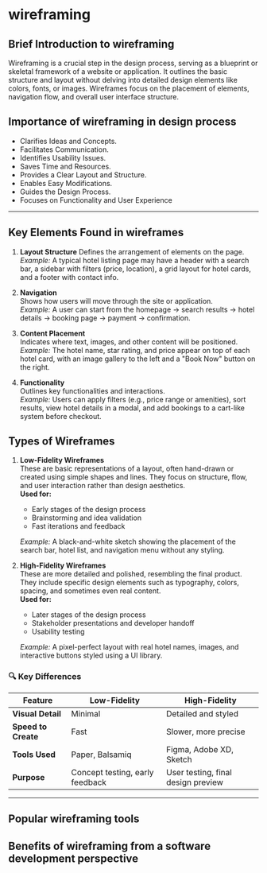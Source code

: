 # wireframing

## Brief Introduction to wireframing
Wireframing is a crucial step in the design process, serving as a blueprint or skeletal framework of a website or application. It outlines the basic structure and layout without delving into detailed design elements like colors, fonts, or images. Wireframes focus on the placement of elements, navigation flow, and overall user interface structure.

## Importance of wireframing in design process
- Clarifies Ideas and Concepts.
- Facilitates Communication.
- Identifies Usability Issues.
- Saves Time and Resources.
- Provides a Clear Layout and Structure.
- Enables Easy Modifications.
- Guides the Design Process.
- Focuses on Functionality and User Experience
---

## Key Elements Found in wireframes
1. **Layout Structure**
   Defines the arrangement of elements on the page.  
   _Example:_ A typical hotel listing page may have a header with a search bar, a sidebar with filters (price, location), a grid layout for hotel cards, and a footer with contact info.

2. **Navigation**  
   Shows how users will move through the site or application.  
   _Example:_ A user can start from the homepage → search results → hotel details → booking page → payment → confirmation.

3. **Content Placement**  
   Indicates where text, images, and other content will be positioned.  
   _Example:_ The hotel name, star rating, and price appear on top of each hotel card, with an image gallery to the left and a "Book Now" button on the right.

4. **Functionality**  
   Outlines key functionalities and interactions.  
   _Example:_ Users can apply filters (e.g., price range or amenities), sort results, view hotel details in a modal, and add bookings to a cart-like system before checkout.

## Types of Wireframes
1. **Low-Fidelity Wireframes**  
   These are basic representations of a layout, often hand-drawn or created using simple shapes and lines. They focus on structure, flow, and user interaction rather than design aesthetics.  
   **Used for:**  
   - Early stages of the design process  
   - Brainstorming and idea validation  
   - Fast iterations and feedback  

   _Example:_ A black-and-white sketch showing the placement of the search bar, hotel list, and navigation menu without any styling.

2. **High-Fidelity Wireframes**  
   These are more detailed and polished, resembling the final product. They include specific design elements such as typography, colors, spacing, and sometimes even real content.  
   **Used for:**  
   - Later stages of the design process  
   - Stakeholder presentations and developer handoff  
   - Usability testing  

   _Example:_ A pixel-perfect layout with real hotel names, images, and interactive buttons styled using a UI library.

### 🔍 Key Differences

| Feature              | Low-Fidelity                   | High-Fidelity                      |
|----------------------|--------------------------------|------------------------------------|
| **Visual Detail**     | Minimal                        | Detailed and styled                |
| **Speed to Create**   | Fast                           | Slower, more precise               |
| **Tools Used**        | Paper, Balsamiq                | Figma, Adobe XD, Sketch            |
| **Purpose**           | Concept testing, early feedback| User testing, final design preview |
---

## Popular wireframing tools

## Benefits of wireframing from a software development perspective
